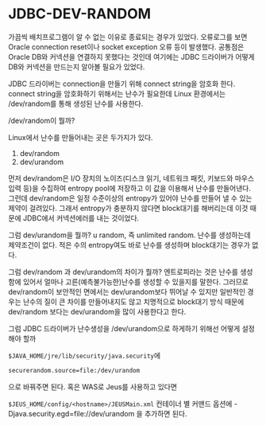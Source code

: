 # JDBC-DEV-RANDOM
가끔씩 배치프로그램이 알 수 없는 이유로 종료되는 경우가 있었다. 오류로그를 보면 Oracle connection reset이나 socket exception 오류 등이 발생했다. 공통점은 Oracle DB와 커넥션을 연결하지 못했다는 것인데 여기에는 JDBC 드라이버가 어떻게 DB와 커넥션을 만드는지 알아볼 필요가 있었다.

JDBC 드라이버는 connection을 만들기 위해 connect string을 암호화 한다. connect string을 암호화하기 위해서는 난수가 필요한데 Linux 환경에서는 /dev/random를 통해 생성된 난수를 사용한다.

/dev/random이 뭘까?

Linux에서 난수를 만들어내는 곳은 두가지가 있다.
1. dev/random
2. dev/urandom

먼저 dev/random은 I/O 장치의 노이즈(디스크 읽기, 네트워크 패킷, 키보드와 마우스 입력 등)을 수집하여 entropy pool에 저장하고 이 값을 이용해서 난수를 만들어낸다. 그런데 dev/random은 일정 수준이상의 entropy가 있어야 난수를 만들어 낼 수 있는 제약이 걸려있다. 그래서 entropy가 충분하지 않다면 block대기를 해버리는데 이것 때문에 JDBC에서 커넥션에러를 내는 것이었다.

그럼 dev/urandom을 뭘까? u random, 즉 unlimited random. 난수를 생성하는데 제약조건이 없다. 적은 수의 entropy여도 바로 난수를 생성하며 block대기는 경우가 없다.

그럼 dev/random 과 dev/urandom의 차이가 뭘까? 엔트로피라는 것은 난수를 생성함에 있어서 얼마나 고른(예측불가능한)난수를 생성할 수 있을지를 말한다. 그러므로 dev/random이 보안적인 면에서는 dev/urandom보다 뛰어날 수 있지만 일반적인 경우는 난수의 질이 큰 차이를 만들어내지도 않고 치명적으로 block대기 방식 때문에 dev/random 보다는 dev/urandom을 많이 사용한다고 한다.

그럼 JDBC 드라이버가 난수생성을 /dev/urandom으로 하게하기 위해선 어떻게 설정해야 할까

`$JAVA_HOME/jre/lib/security/java.security`에 

```txt
securerandom.source=file:/dev/urandom
```
으로 바꿔주면 된다. 혹은 WAS로 Jeus를 사용하고 있다면

`$JEUS_HOME/config/<hostname>/JEUSMain.xml` 컨테이너 별 커맨드 옵션에 -Djava.security.egd=file://dev/urandom 을 추가하면 된다.